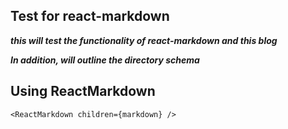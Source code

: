 ## Test for react-markdown

***this will test the functionality of react-markdown and this blog***

***In addition, will outline the directory schema***

## Using ReactMarkdown
``` <ReactMarkdown children={markdown} /> ```